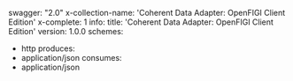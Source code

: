 swagger: "2.0"
x-collection-name: 'Coherent Data Adapter: OpenFIGI Client Edition'
x-complete: 1
info:
  title: 'Coherent Data Adapter: OpenFIGI Client Edition'
  version: 1.0.0
schemes:
- http
produces:
- application/json
consumes:
- application/json